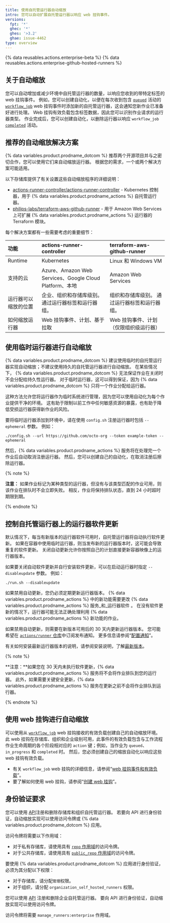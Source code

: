 ```yaml
---
title: 使用自托管运行器自动缩放
intro: 您可以自动扩展自托管运行器以响应 web 挂钩事件。
versions:
  fpt: '*'
  ghec: '*'
  ghes: '>3.2'
  ghae: issue-4462
type: overview
---
```


{% data reusables.actions.enterprise-beta %}
{% data reusables.actions.enterprise-github-hosted-runners %}

## 关于自动缩放

您可以自动增加或减少环境中自托管运行器的数量，以响应您收到的带特定标签的 web 挂钩事件。 例如，您可以创建自动化，以便在每次收到包含  [`queued`](/developers/webhooks-and-events/webhooks/webhook-events-and-payloads#workflow_job) 活动的 [`workflow_job`](/developers/webhooks-and-events/webhooks/webhook-events-and-payloads#workflow_job) web 挂钩事件时添加新的自托管运行器，这会通知您新作业已准备好进行处理。 Web 挂钩有效负载包含标签数据，因此您可以识别作业请求的运行器类型。 作业完成后，您可以创建自动化，以删除运行器以响应 `workflow_job` [`completed`](/developers/webhooks-and-events/webhooks/webhook-events-and-payloads#workflow_job) 活动。

## 推荐的自动缩放解决方案

{% data variables.product.prodname_dotcom %} 推荐两个开源项目并与之密切合作，您可以使用它们来自动缩放运行器。 根据您的需求，一个或两个解决方案可能适用。

以下存储库提供了有关设置这些自动缩放程序的详细说明：

- [actions-runner-controller/actions-runner-controller](https://github.com/actions-runner-controller/actions-runner-controller) - Kubernetes 控制器，用于 {% data variables.product.prodname_actions %} 自托管运行器。
- [philips-labs/terraform-aws-github-runner](https://github.com/philips-labs/terraform-aws-github-runner) - 用于 Amazon Web Services 上可扩展 {% data variables.product.prodname_actions %} 运行器的 Terraform 模块。

每个解决方案都有一些需要考虑的重要细节：

| **功能**     | **actions-runner-controller**                      | **terraform-aws-github-runner** |
|:---------- |:-------------------------------------------------- |:------------------------------- |
| Runtime    | Kubernetes                                         | Linux 和 Windows VM              |
| 支持的云       | Azure、Amazon Web Services、Google Cloud Platform、本地 | Amazon Web Services             |
| 运行器可以缩放的位置 | 企业、组织和存储库级别。 通过运行器标签和运行器组。                         | 组织和存储库级别。 通过运行器标签和运行器组。         |
| 如何缩放运行器    | Web 挂钩事件、计划、基于拉取                                   | Web 挂钩事件、计划（仅限组织级运行器）           |

## 使用临时运行器进行自动缩放

{% data variables.product.prodname_dotcom %} 建议使用临时的自托管运行器实现自动缩放；不建议使用持久的自托管运行器进行自动缩放。 在某些情况下， {% data variables.product.prodname_dotcom %} 无法保证作业在关闭时不会分配给持久性运行器。 对于临时运行器，这可以得到保证，因为 {% data variables.product.prodname_dotcom %} 只将一个作业分配给运行器。

这种方法允许您将运行器作为临时系统进行管理，因为您可以使用自动化为每个作业提供干净的环境。 这有助于限制以前工作中任何敏感资源的暴露，也有助于降低受损运行器获得新作业的风险。

要将临时运行器添加到环境中，请在使用 `config.sh` 注册运行器时包括 `--ephemeral` 参数。 例如：

```shell
./config.sh --url https://github.com/octo-org --token example-token --ephemeral
```

然后，{% data variables.product.prodname_actions %} 服务将在处理完一个作业后自动取消注册运行器。 然后，您可以创建自己的自动化，在取消注册后擦除运行器。

{% note %}

**注意：**  如果作业标记为某种类型的运行器，但没有与该类型匹配的作业可用，则该作业在排队时不会立即失败。 相反，作业将保持排队状态，直到 24 小时超时期限到期。

{% endnote %}

## 控制自托管运行器上的运行器软件更新

默认情况下，每当有新版本的运行器软件可用时，自托管运行器将自动执行软件更新。  如果在容器中使用临时运行器，则当发布新的运行器版本时，这可能会导致重复的软件更新。  关闭自动更新允许你按照自己的计划直接更新容器映像上的运行器版本。

如果要关闭自动软件更新并自行安装软件更新，可以在启动运行器时指定 `--disableupdate` 参数。  例如：

```shell
./run.sh --disableupdate
```

如果禁用自动更新，您仍必须定期更新运行器版本。  {% data variables.product.prodname_actions %} 中的新功能需要更改 {% data variables.product.prodname_actions %} 服务_和_运行器软件 。  在没有软件更新的情况下，运行器可能无法正确处理利用 {% data variables.product.prodname_actions %} 新功能的作业。

如果禁用自动更新，则需要在新版本可用后的 30 天内更新运行器版本。  您可能希望在 [`actions/runner` 仓库](https://github.com/actions/runner/releases)中订阅发布通知。 更多信息请参阅“[配置通知](/account-and-profile/managing-subscriptions-and-notifications-on-github/setting-up-notifications/configuring-notifications#about-custom-notifications)”。

有关如何安装最新运行器版本的说明，请参阅安装说明，了解[最新版本](https://github.com/actions/runner/releases)。

{% note %}

**注意：**如果您在 30 天内未执行软件更新，{% data variables.product.prodname_actions %} 服务将不会将作业排队到您的运行器。  此外，如果需要关键安全更新，{% data variables.product.prodname_actions %} 服务在更新之前不会将作业排队到运行器。

{% endnote %}

## 使用 web 挂钩进行自动缩放

可以使用从 [`workflow_job`](/developers/webhooks-and-events/webhooks/webhook-events-and-payloads#workflow_job) web 挂钩接收的有效负载创建自己的自动缩放环境。 此 web 挂钩在存储库、组织和企业级别可用，此事件的有效负载包含与工作流程作业生命周期的各个阶段相对应的 `action` 键；例如，当作业为 `queued`、`in_progress` 和 `completed` 时。 然后，您必须创建自己的缩放自动化以响应这些 web 挂钩有效负载。

- 有关 `workflow_job` web 挂钩的详细信息，请参阅“[web 挂钩事件和有效负载](/developers/webhooks-and-events/webhooks/webhook-events-and-payloads#workflow_job)”。
- 要了解如何使用 web 挂钩，请参阅“[创建 web 挂钩](/developers/webhooks-and-events/webhooks/creating-webhooks)”。

## 身份验证要求

您可以使用 [API](/rest/reference/actions#self-hosted-runners)注册和删除存储库和组织自托管运行器。 若要向 API 进行身份验证，自动缩放实现可以使用访问令牌或 {% data variables.product.prodname_dotcom %} 应用。

访问令牌将需要以下作用域：

- 对于私有存储库，请使用具有 [`repo` 作用域](/apps/building-oauth-apps/understanding-scopes-for-oauth-apps/#available-scopes)的访问令牌。
- 对于公共存储库，请使用具有 [`public_repo` 作用域](/apps/building-oauth-apps/understanding-scopes-for-oauth-apps/#available-scopes)的访问令牌。

要使用 {% data variables.product.prodname_dotcom %} 应用进行身份验证，必须为其分配以下权限：
- 对于存储库，请分配`管理`权限。
- 对于组织，请分配 `organization_self_hosted_runners` 权限。

您可以使用 [API](/rest/reference/actions#self-hosted-runners) 注册和删除企业自托管运行器。 要向 API 进行身份验证，自动缩放实现可以使用访问令牌。

访问令牌将需要 `manage_runners:enterprise` 作用域。
